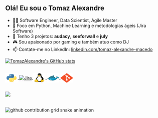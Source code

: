 ## Olá! Eu sou o Tomaz Alexandre

- 👨‍💻 Software Engineer, Data Scientist, Agile Master
- 🐍 Foco em Python, Machine Learning e metodologias ágeis (Jira Software)
- 🚀 Tenho 3 projetos: **audacy**, **seeforwall** e **july**
- 🎮 Sou apaixonado por gaming e também atuo como DJ
- 📫 Contate-me no LinkedIn: [linkedin.com/tomaz-alexandre-macedo](https://linkedin.com/tomaz-alexandre-macedo)

<div>
<a href="https://github.com/TomazAlexandre">
<div>

![TomazAlexandre's GitHub stats](https://github-readme-stats.vercel.app/api?username=TomazAlexandre&show_icons=true&theme=midnight-purple)
<div style="display: inline_block"><br>
  <img align="center" alt="Python" height="30" width="40" src="https://raw.githubusercontent.com/devicons/devicon/master/icons/python/python-original.svg">
  <img align="center" alt="Jira" height="30" width="40" src="https://cdn.jsdelivr.net/gh/devicons/devicon/icons/jira/jira-original.svg">
  <img align="center" alt="Linux" height="30" width="40" src="https://raw.githubusercontent.com/devicons/devicon/master/icons/linux/linux-original.svg">
  <img align="center" alt="Docker" height="30" width="40" src="https://raw.githubusercontent.com/devicons/devicon/master/icons/docker/docker-original.svg">
  <img align="center" alt="Git" height="30" width="40" src="https://raw.githubusercontent.com/devicons/devicon/master/icons/git/git-original.svg">
</div>

##

  <a href="https://www.linkedin.com/tomaz-alexandre-macedo/" target="_blank"><img src="https://img.shields.io/badge/-LinkedIn-%230077B5?style=for-the-badge&logo=linkedin&logoColor=white" target="_blank"></a>
  <!-- Adicione outros links como Instagram, Twitch ou email se quiser -->

##
<picture align="center">
  <source media="(prefers-color-scheme: dark)" srcset="https://raw.githubusercontent.com/TomazAlexandre/TomazAlexandre/output/github-contribution-grid-snake-dark.svg">
  <source media="(prefers-color-scheme: light)" srcset="https://raw.githubusercontent.com/TomazAlexandre/TomazAlexandre/output/github-contribution-grid-snake-dark.svg">
  <img align="center" alt="github contribution grid snake animation" src="https://raw.githubusercontent.com/TomazAlexandre/TomazAlexandre/output/github-contribution-grid-snake.svg">
</picture>
